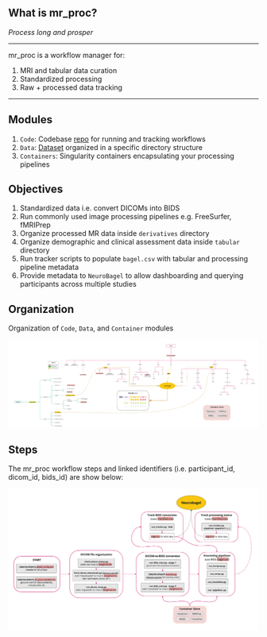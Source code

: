 ## What is mr_proc? 
*Process long and prosper*

---

mr_proc is a workflow manager for:

1. MRI and tabular data curation
2. Standardized processing 
3. Raw + processed data tracking

---

## Modules

1. `Code`: Codebase [repo](code_org.md) for running and tracking workflows
2. `Data`: [Dataset](data_org.md) organized in a specific directory structure
3. `Containers`: Singularity containers encapsulating your processing pipelines


## Objectives
1. Standardized data i.e. convert DICOMs into BIDS
2. Run commonly used image processing pipelines e.g. FreeSurfer, fMRIPrep
3. Organize processed MR data inside `derivatives` directory
4. Organize demographic and clinical assessment data inside `tabular` directory
5. Run tracker scripts to populate `bagel.csv` with tabular and processing pipeline metadata
6. Provide metadata to `NeuroBagel` to allow dashboarding and querying participants across multiple studies
    

## Organization
Organization of `Code`, `Data`, and `Container` modules

![mr_proc_org](../imgs/mr_proc_org.jpg)


## Steps
The mr_proc workflow steps and linked identifiers (i.e. participant_id, dicom_id, bids_id) are show below:

![mr_proc_steps](../imgs/steps.jpg)
